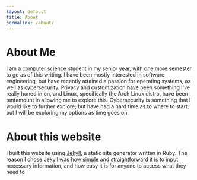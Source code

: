 ```yaml
---
layout: default
title: About
permalink: /about/
---
```


# About Me

I am a computer science student in my senior year, with one more semester to go as of this writing. I have been mostly interested in software engineering, but have recently attained a passion for operating systems, as well as cybersecurity. Privacy and customization have been something I've really honed in on, and Linux, specifically the Arch Linux distro, have been tantamount in allowing me to explore this. Cybersecurity is something that I would like to further explore, but have had a hard time as to where to start, but I will be exploring my options as time goes on.

# About this website 

I built this website using [Jekyll](https://jekyllrb.com/), a static site generator written in Ruby. The reason I chose Jekyll was how simple and straightforward it is to input necessary information, and how easy it is for anyone to access what they need to